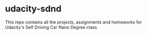 # udacity-sdnd
This repo contains all the projects, assignments and homeworks for Udacity's Self Driving Car Nano Degree class

